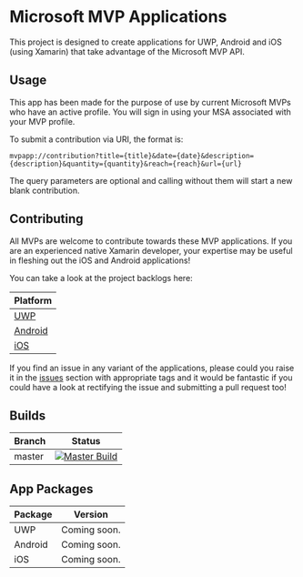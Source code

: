 Microsoft MVP Applications
===========

This project is designed to create applications for UWP, Android and iOS (using Xamarin) that take advantage of the Microsoft MVP API.  

## Usage
This app has been made for the purpose of use by current Microsoft MVPs who have an active profile. You will sign in using your MSA associated with your MVP profile.

To submit a contribution via URI, the format is:

```
mvpapp://contribution?title={title}&date={date}&description={description}&quantity={quantity}&reach={reach}&url={url}
```

The query parameters are optional and calling without them will start a new blank contribution.

## Contributing
All MVPs are welcome to contribute towards these MVP applications. If you are an experienced native Xamarin developer, your expertise may be useful in fleshing out the iOS and Android applications!

You can take a look at the project backlogs here:

| Platform |
| ------ |
| [UWP](https://github.com/jamesmcroft/MS-MVP-Apps/projects/1) |
| [Android](https://github.com/jamesmcroft/MS-MVP-Apps/projects/2) |
| [iOS](https://github.com/jamesmcroft/MS-MVP-Apps/projects/3) |

If you find an issue in any variant of the applications, please could you raise it in the [issues](https://github.com/jamesmcroft/mvp-api-app/issues) section with appropriate tags and it would be fantastic if you could have a look at rectifying the issue and submitting a pull request too!

## Builds

| Branch | Status |
| ------ | ------ |
| master | [![Master Build](https://jamesmcroft.visualstudio.com/_apis/public/build/definitions/2b7b1d28-64cd-4a55-bbfa-88d364727a19/13/badge)](https://github.com/jamesmcroft/MS-MVP-Apps) |

## App Packages

| Package | Version |
| ------ | ------ |
| UWP | Coming soon. |
| Android | Coming soon. |
| iOS | Coming soon. |

